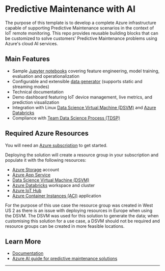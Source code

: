 # Predictive Maintenance with AI

The purpose of this template is to develop a complete Azure infrastructure capable of supporting Predictive Maintenance scenarios in the context of IoT remote monitoring. This repo provides reusable building blocks that can be customized to solve customers' Predictive Maintenance problems using Azure's cloud AI services.

## Main Features

* Sample [Jupyter notebooks](src/Notebooks) covering feature engineering, model training, evaluation and operationalization
* Configurable and extensible [data generator](src/Notebooks/DataGeneration.ipynb) (supports static and streaming modes)
* Technical documentation
* Demo dashboard featuring IoT device management, live metrics, and prediction visualization
* Integration with Linux [Data Science Virtual Machine (DSVM)](https://docs.microsoft.com/en-us/azure/machine-learning/data-science-virtual-machine/)  and [Azure Databricks](https://azure.microsoft.com/en-us/services/databricks/)
* Compliance with [Team Data Science Process (TDSP)](https://docs.microsoft.com/en-us/azure/machine-learning/team-data-science-process/overview)

## Required Azure Resources

You will need an [Azure subscription](https://azure.microsoft.com/en-us/pricing/) to get started.

Deploying the solution will create a resource group in your subscription and populate it with the following resources:
  * [Azure Storage](https://docs.microsoft.com/en-us/azure/storage/) account
  * [Azure App Service](https://azure.microsoft.com/en-us/services/app-service/)
  * [Data Science Virtual Machine (DSVM)](https://docs.microsoft.com/en-us/azure/machine-learning/data-science-virtual-machine/)
  * [Azure Databricks](https://docs.microsoft.com/en-us/azure/azure-databricks/) workspace and cluster
  * [Azure IoT Hub](https://docs.microsoft.com/en-us/azure/iot-hub/)
  * [Azure Container Instances (ACI)](https://docs.microsoft.com/en-us/azure/container-instances/) application
  
  For the purpose of this use case the resource group was created in West US 2 as there is an issue with deploying resources in Europe when using the DSVM.
  The DSVM was used for this solution to generate the data; when customising this solution for a use case, a DSVM should not be required and resource groups can be created in     more feasible locations. 

## Learn More

* [Documentation](docs)
* [Azure AI guide for predictive maintenance solutions](https://docs.microsoft.com/en-us/azure/machine-learning/team-data-science-process/cortana-analytics-playbook-predictive-maintenance)
---
